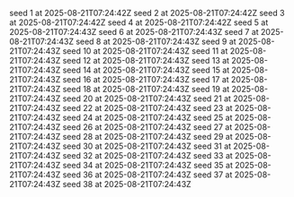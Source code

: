 seed 1 at 2025-08-21T07:24:42Z
seed 2 at 2025-08-21T07:24:42Z
seed 3 at 2025-08-21T07:24:42Z
seed 4 at 2025-08-21T07:24:42Z
seed 5 at 2025-08-21T07:24:43Z
seed 6 at 2025-08-21T07:24:43Z
seed 7 at 2025-08-21T07:24:43Z
seed 8 at 2025-08-21T07:24:43Z
seed 9 at 2025-08-21T07:24:43Z
seed 10 at 2025-08-21T07:24:43Z
seed 11 at 2025-08-21T07:24:43Z
seed 12 at 2025-08-21T07:24:43Z
seed 13 at 2025-08-21T07:24:43Z
seed 14 at 2025-08-21T07:24:43Z
seed 15 at 2025-08-21T07:24:43Z
seed 16 at 2025-08-21T07:24:43Z
seed 17 at 2025-08-21T07:24:43Z
seed 18 at 2025-08-21T07:24:43Z
seed 19 at 2025-08-21T07:24:43Z
seed 20 at 2025-08-21T07:24:43Z
seed 21 at 2025-08-21T07:24:43Z
seed 22 at 2025-08-21T07:24:43Z
seed 23 at 2025-08-21T07:24:43Z
seed 24 at 2025-08-21T07:24:43Z
seed 25 at 2025-08-21T07:24:43Z
seed 26 at 2025-08-21T07:24:43Z
seed 27 at 2025-08-21T07:24:43Z
seed 28 at 2025-08-21T07:24:43Z
seed 29 at 2025-08-21T07:24:43Z
seed 30 at 2025-08-21T07:24:43Z
seed 31 at 2025-08-21T07:24:43Z
seed 32 at 2025-08-21T07:24:43Z
seed 33 at 2025-08-21T07:24:43Z
seed 34 at 2025-08-21T07:24:43Z
seed 35 at 2025-08-21T07:24:43Z
seed 36 at 2025-08-21T07:24:43Z
seed 37 at 2025-08-21T07:24:43Z
seed 38 at 2025-08-21T07:24:43Z
